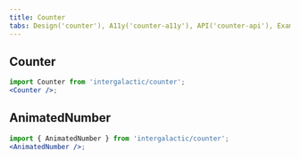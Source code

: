 ```yaml
---
title: Counter
tabs: Design('counter'), A11y('counter-a11y'), API('counter-api'), Example('counter-code'), Changelog('counter-changelog')
---
```


## Counter

```jsx
import Counter from 'intergalactic/counter';
<Counter />;
```

<TypesView type="CounterProps" :types={...types} />

## AnimatedNumber

```jsx
import { AnimatedNumber } from 'intergalactic/counter';
<AnimatedNumber />;
```

<TypesView type="AnimatedNumberBaseProps" :types={...types} />

<script setup>import { data as types } from '@types.data.ts';</script>